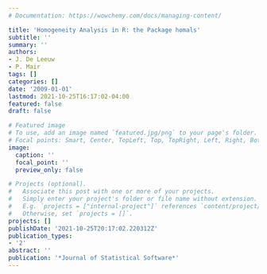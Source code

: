 ```yaml
---
# Documentation: https://wowchemy.com/docs/managing-content/

title: 'Homogeneity Analysis in R: the Package homals'
subtitle: ''
summary: ''
authors:
- J. De Leeuw
- P. Mair
tags: []
categories: []
date: '2009-01-01'
lastmod: 2021-10-25T16:17:02-04:00
featured: false
draft: false

# Featured image
# To use, add an image named `featured.jpg/png` to your page's folder.
# Focal points: Smart, Center, TopLeft, Top, TopRight, Left, Right, BottomLeft, Bottom, BottomRight.
image:
  caption: ''
  focal_point: ''
  preview_only: false

# Projects (optional).
#   Associate this post with one or more of your projects.
#   Simply enter your project's folder or file name without extension.
#   E.g. `projects = ["internal-project"]` references `content/project/deep-learning/index.md`.
#   Otherwise, set `projects = []`.
projects: []
publishDate: '2021-10-25T20:17:02.220312Z'
publication_types:
- '2'
abstract: ''
publication: '*Journal of Statistical Software*'
---
```

